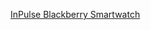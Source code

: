 ---
layout: post
wordpress_id: 327
wordpress_url: http://noesbueno.com/archives/327
date: '2009-10-30 14:01:00 -0500'
date_gmt: '2009-10-30 19:01:00 -0500'
body: |
  <p><a href="http://www.uncrate.com/men/gear/cell-phones/inpulse-blackberry-smartwatch/">InPulse Blackberry Smartwatch</a></p>
---